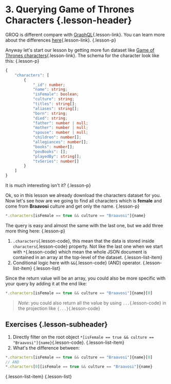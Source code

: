 # 3. Querying Game of Thrones Characters {.lesson-header}

GROQ is different compare with [GraphQL](https://graphql.org){.lesson-link}. You can learn more about the differences [here](https://www.sanity.io/docs/what-about-graphql){.lesson-link}. {.lesson-p}

Anyway let's start our lesson by getting more fun dataset like [Game of Thrones characters](https://anapioficeandfire.com/){.lesson-link}. The schema for the character look like this: {.lesson-p}

```ts {.lesson-pre}
{
    "characters": [
        {
            "_id": number;
            "name": string;
            "isFemale": boolean;
            "culture": string;
            "titles": string[];
            "aliases": string[];
            "born": string;
            "died": string;
            "father": number | null;
            "mother": number | null;
            "spouse": number | null;
            "children": number[];
            "allegiances": number[];
            "books": number[];
            "povBooks": [];
            "playedBy": string[];
            "tvSeries": number[]
        }
    ]
}
```

It is much interesting isn't it? {.lesson-p}

Ok, so in this lesson we already download the characters dataset for you. Now let's see how are we going to find all characters which is **female** and come from **Braavosi** culture and get only the name. {.lesson-p}

```js {.lesson-pre}
*.characters[isFemale == true && culture == "Braavosi"]{name}
```

The query is easy and almost the same with the last one, but we add three more thing here: {.lesson-p}

1. `.characters`{.lesson-code}, this mean that the data is stored inside `characters`{.lesson-code} property. Not like the last one when we start with `*`{.lesson-code} which mean the whole JSON document is contained in an array at the top-level of the dataset. {.lesson-list-item}
2. Conditional logic here with `&&`{.lesson-code} (AND) operator. {.lesson-list-item}
   {.lesson-list}

Since the return value will be an array, you could also be more specific with your query by adding it at the end like:

```js {.lesson-pre}
*.characters[isFemale == true && culture == "Braavosi"]{name}[0]
```

> _Note_: you could also return all the value by using `...`{.lesson-code} in the projection like `{...}`{.lesson-code}

## Exercises {.lesson-subheader}

1. Directly filter on the root object `*[isFemale == true && culture == "Braavosi"]{name}`{.lesson-code}. {.lesson-list-item}
2. What's the difference between:

```js {.lesson-pre}
*.characters[isFemale == true && culture == "Braavosi"]{name}[0]
// AND
*.characters[0][isFemale == true && culture == "Braavosi"]{name}
```

{.lesson-list-item}
{.lesson-list}
